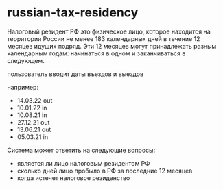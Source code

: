 # russian-tax-residency

Налоговый резидент РФ это физическое лицо,
которое находится на территории России
не менее 183 календарных дней в течение 12 месяцев идущих подряд.
Эти 12 месяцев могут принадлежать разным календарным годам:
начинаться в одном и заканчиваться в следующем.


пользователь вводит даты въездов и выездов

например:
- 14.03.22 out
- 10.01.22 in
- 10.08.21 in
- 27.12.21 out
- 13.06.21 out
- 05.03.21 in


Система может ответить на следующие вопросы:
- является ли лицо налоговым резидентом РФ
- сколько дней лицо пробыло в РФ за последние 12 месяцев
- когда истечет налоговое резиденство
